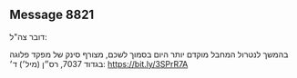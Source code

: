 ## Message 8821

דובר צה"ל:

בהמשך לנטרול המחבל מוקדם יותר היום בסמוך לשכם, מצורף סינק של מפקד פלוגה בגדוד 7037, רס״ן (מיל׳) ד׳:  https://bit.ly/3SPrR7A

